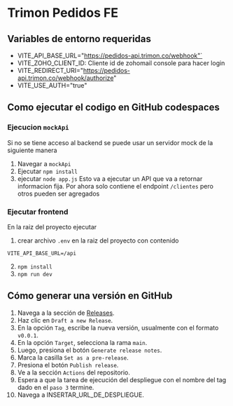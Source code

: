 # Trimon Pedidos FE

## Variables de entorno requeridas
 - VITE_API_BASE_URL="https://pedidos-api.trimon.co/webhook"`
 - VITE_ZOHO_CLIENT_ID: Cliente id de zohomail console para hacer login
 - VITE_REDIRECT_URI="https://pedidos-api.trimon.co/webhook/authorize"
 - VITE_USE_AUTH="true"

## Como ejecutar el codigo en GitHub codespaces
### Ejecucion `mockApi`
Si no se tiene acceso al backend se puede usar un servidor mock de la siguiente manera
1. Navegar a `mockApi`
2. Ejecutar `npm install`
3. ejecutar `node app.js`
Esto va a ejecutar un API que va a retornar informacion fija.
Por ahora solo contiene el endpoint `/clientes` pero otros pueden ser agregados

### Ejecutar frontend
En la raiz del proyecto ejecutar
1. crear archivo `.env` en la raiz del proyecto con contenido
```.env
VITE_API_BASE_URL=/api
```
2. `npm install`
3. `npm run dev`



## Cómo generar una versión en GitHub

1. Navega a la sección de [Releases](https://github.com/monicasierrar/trimon-pedidos-fe/releases).
2. Haz clic en `Draft a new Release`.
3. En la opción `Tag`, escribe la nueva versión, usualmente con el formato `v0.0.1`.
4. En la opción `Target`, selecciona la rama `main`.
5. Luego, presiona el botón `Generate release notes`.
6. Marca la casilla `Set as a pre-release`.
7. Presiona el botón `Publish release`.
8. Ve a la sección `Actions` del repositorio.
9. Espera a que la tarea de ejecución del despliegue con el nombre del tag dado en el `paso 3` termine.
10. Navega a INSERTAR_URL_DE_DESPLIEGUE.
